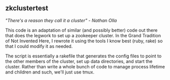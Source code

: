 ## zkclustertest

_"There's a reason they call it a *cluster*" - Nathan Olla_

This code is an adaptation of similar (and possibly better) code out there that does the legwork to set up a zookeeper cluster. In the Grand Tradition of Not Invented Here, I rewrote it using the tools I know best (ruby, rake) so that I could modify it as needed. 

The script is essentially a rakefile that generates the config files to point to the other members of the cluster, set up data directories, and start the cluster. Rather than write a whole bunch of code to manage process lifetime and children and such, we'll just use tmux. 



